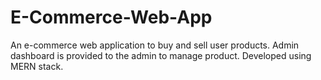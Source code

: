 # E-Commerce-Web-App
An e-commerce web application to buy and sell user products. Admin dashboard is provided to the admin to manage product. Developed using MERN stack.
